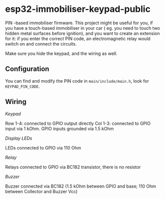# esp32-immobiliser-keypad-public

PIN -based immobiliser firmware. This project might be useful for you, if you have a touch-based immobiliser in your car 
( eg. you need to touch two hidden metal surfaces before ignition), and you want to create an extension for it: if you enter 
the correct PIN code, an electromagnetic relay would switch on and connect the circuits. 

Make sure you hide the keypad, and the wiring as well.

## Configuration

You can find and modify the PIN code in `main/include/main.h`, look for `KEYPAD_PIN_CODE`. 

## Wiring

*Keypad*

Row 1-4: connected to GPIO output directly
Col 1-3: connected to GPIO input via 1 kOhm. GPIO inputs grounded via 1.5 kOhm

*Display LEDs*

LEDs connected to GPIO via 110 Ohm

*Relay*

Relays connected to GPIO via BC182 transistor, there is no resistor

*Buzzer*

Buzzer connected via BC182 (1.5 kOhm between GPIO and base; 110 Ohm between Collector and Buzzer Vcc)

